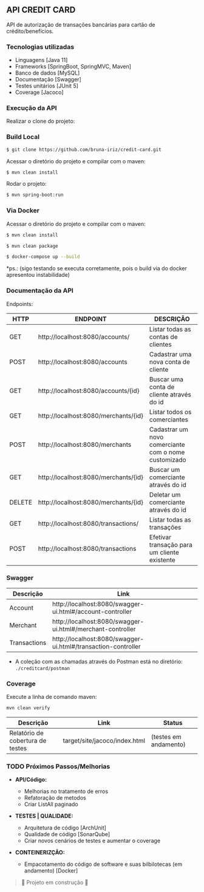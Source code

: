 ## API CREDIT CARD

API de autorização de transações bancárias para cartão de crédito/benefícios.

### Tecnologias utilizadas

- Linguagens [Java 11]
- Frameworks [SpringBoot, SpringMVC, Maven]
- Banco de dados [MySQL]
- Documentação [Swagger]
- Testes unitários [JUnit 5]
- Coverage [Jacoco]

### Execução da API

Realizar o clone do projeto:

### Build Local
```sh
$ git clone https://github.com/bruna-iriz/credit-card.git
```
Acessar o diretório do projeto e compilar com o maven:
```sh
$ mvn clean install
```
Rodar o projeto:
```sh
$ mvn spring-boot:run
```
### Via Docker

Acessar o diretório do projeto e compilar com o maven:
```sh
$ mvn clean install
```
```sh
$ mvn clean package
```
```sh
$ docker-compose up --build
```
*ps.: (sigo testando se executa corretamente, pois o build via do docker apresentou instabilidade)

### Documentação da API

Endpoints:

| HTTP | ENDPOINT   | DESCRIÇÃO |
| ------     | ------ | ------ |
|GET    |http://localhost:8080/accounts/ | Listar todas as contas de clientes |
|POST   |http://localhost:8080/accounts | Cadastrar uma nova conta de cliente |
|GET    |http://localhost:8080/accounts/{id} | Buscar uma conta de cliente através do id |
|GET    |http://localhost:8080/merchants/{id} | Listar todos os comerciantes |
|POST   |http://localhost:8080/merchants | Cadastrar um novo comerciante com o nome customizado|
|GET    |http://localhost:8080/merchants/{id} | Buscar um comerciante através do id|
|DELETE |http://localhost:8080/merchants/{id} | Deletar um comerciante através do id |
|GET    |http://localhost:8080/transactions/ | Listar todas as transações |
|POST   |http://localhost:8080/transactions| Efetivar transação para um cliente existente |


### Swagger

| Descrição |  Link |
| ------     | ------ |
| Account | http://localhost:8080/swagger-ui.html#/account-controller |
| Merchant | http://localhost:8080/swagger-ui.html#/merchant-controller |
| Transactions | http://localhost:8080/swagger-ui.html#/transaction-controller |

- A coleção com as chamadas através do Postman está no diretório: ```./creditcard/postman```

### Coverage

Execute a linha de comando maven:
```sh
mvn clean verify
```

| Descrição | Link | Status |
| ------     | ------ | ------ |
| Relatório de cobertura de testes | target/site/jacoco/index.html | (testes em andamento)

### TODO Próximos Passos/Melhorias

- **API/Código:**
    - Melhorias no tratamento de erros
    - Refatoração de metodos
    - Criar ListAll paginado


- **TESTES | QUALIDADE:**
    - Arquitetura de código [ArchUnit]
    - Qualidade de código [SonarQube]
    - Criar novos cenários de testes e aumentar o coverage

- **CONTEINERIZÇÃO:**
    - Empacotamento do código de software e suas bilbilotecas (em andamento) [Docker]


> :construction: Projeto em construção :construction:
